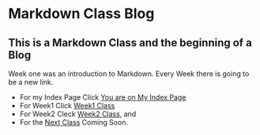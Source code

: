 # Markdown Class Blog
## This is a Markdown Class and the beginning of a Blog

Week one was an introduction to Markdown. Every Week there is going to be a new link.

* For my Index Page Click [You are on My Index Page](./index.md)
* For Week1 Click [Week1 Class](./week1.md)
* For Week2 Cleck [Week2 Class](./week2.md), and 
* For the [Next Class](./week3.md) Coming Soon.
 

